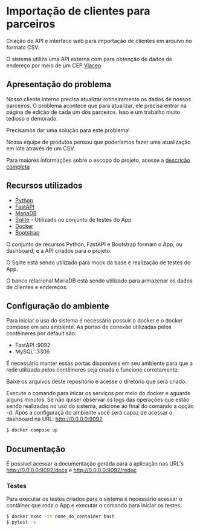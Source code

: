 # Importação de clientes para parceiros

Criação de API e interface web para importação de clientes em arquivo no formato CSV.

O sistema utiliza uma API externa com para obtenção de dados de endereço por meio de um CEP [Viacep](https://viacep.com.br/)

## Apresentação do problema

Nosso cliente interno precisa atualizar rotineiramente os dados de nossos parceiros. O problema acontece que para atualizar, ele precisa entrar na página de edição de cada um dos parceiros. Isso é um trabalho muito tedioso e demorado.

Precisamos dar uma solução para este problema!

Nossa equipe de produtos pensou que poderíamos fazer uma atualização em lote através de um CSV.

Para maiores informações sobre o escopo do projeto, acesse a [descrição completa](assets/README.md)

## Recursos utilizados

- [Python](https://www.python.org/)
- [FastAPI](https://fastapi.tiangolo.com/)
- [MariaDB](https://mariadb.org/)
- [Sqlite](https://www.sqlite.org/index.html) - Utilizado no conjunto de testes do App
- [Docker](https://www.docker.com/)
- [Bootstrap](https://getbootstrap.com/docs/5.0/getting-started/introduction/)

O conjunto de recursos Python, FastAPI e Bootstrap formam o App, ou dashboard, e a API criados para o projeto.

O Sqlite está sendo utilizado para mock da base e realização de testes do App.

O banco relacional MariaDB está sendo utilizado para armazenar os dados de clientes e endereços.

## Configuração do ambiente

Para iniciar o uso do sistema é necessário possuir o docker e o docker compose em seu ambiente. As portas de conexão utilizadas pelos contêineres por default são:

- FastAPI :9092
- MySQL :3306

É necessário manter essas portas disponíveis em seu ambiente para que a rede utilizada pelos contêineres seja criada e funcione corretamente.

Baixe os arquivos deste repositório e acesse o diretório que será criado.

Execute o comando para inicar os serviços por meio do docker e aguarde alguns minutos. Se não quiser observar os logs das operações que estão sendo realizadas no uso do sistema, adicione ao final do comando a opção -d. Após a configuraçã do ambiente você será capaz de acessar o dashboard na URL: http://0.0.0.0:9092

```bash
$ docker-compose up
```
## Documentação

É possível acessar a documentação gerada para a aplicação nas URL's http://0.0.0.0:9092/docs e http://0.0.0.0:9092/redoc

### Testes

Para executar os testes criados para o sistema é necessário acessar o contâiner que roda o App e executar o comando para iniciar os testes.

```bash
$ docker exec -it nome_do_container bash
$ pytest -v
```
